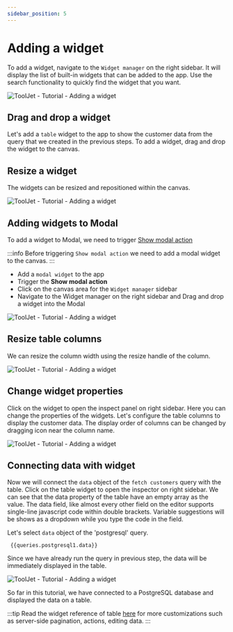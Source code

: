```yaml
---
sidebar_position: 5
---
```


# Adding a widget

To add a widget, navigate to the `Widget manager` on the right sidebar. It will display the list of built-in widgets that can be added to the app. Use the search functionality to quickly find the widget that you want. 

<div style={{textAlign: 'center'}}>

![ToolJet - Tutorial - Adding a widget](/img/tutorial/adding-widget/widget.png)

</div>

## Drag and drop a widget
Let's add a `table` widget to the app to show the customer data from the query that we created in the previous steps.
To add a widget, drag and drop the widget to the canvas.

## Resize a widget
The widgets can be resized and repositioned within the canvas.

<div style={{textAlign: 'center'}}>

![ToolJet - Tutorial - Adding a widget](/img/tutorial/adding-widget/resize.gif)

</div>

## Adding widgets to Modal
To add a widget to Modal, we need to trigger [Show modal action](/docs/tutorial/actions#available-actions)

:::info
Before triggering `Show modal action` we need to add a modal widget to the canvas.
:::

- Add a `modal widget` to the app
- Trigger the **Show modal action**
- Click on the canvas area for the `Widget manager` sidebar
- Navigate to the Widget manager on the right sidebar and Drag and drop a widget into the Modal 

<div style={{textAlign: 'center'}}>

![ToolJet - Tutorial - Adding a widget](/img/tutorial/adding-widget/modal.gif)

</div>

## Resize table columns
We can resize the column width using the resize handle of the column.

<div style={{textAlign: 'center'}}>

![ToolJet - Tutorial - Adding a widget](/img/tutorial/adding-widget/resize-table-column.gif)

</div>

## Change widget properties
Click on the widget to open the inspect panel on right sidebar. Here you can change the properties of the widgets. Let's configure the table columns to display the customer data. The display order of columns can be changed by dragging icon near the column name.

<div style={{textAlign: 'center'}}>

![ToolJet - Tutorial - Adding a widget](/img/tutorial/adding-widget/inspect-panel.gif)

</div>

## Connecting data with widget 
Now we will connect the `data` object of the `fetch customers` query with the table. Click on the table widget to open the inspector on right sidebar. We can see that the data property of the table have an empty array as the value. The data field, like almost every other field on the editor supports single-line javascript code within double brackets. Variable suggestions will be shows as a dropdown while you type the code in the field.

Let's select `data` object of the 'postgresql' query.

` {{queries.postgresql1.data}}`

Since we have already run the query in previous step, the data will be immediately displayed in the table.

<div style={{textAlign: 'center'}}>

![ToolJet - Tutorial - Adding a widget](/img/tutorial/adding-widget/table-data.png)

</div>

So far in this tutorial, we have connected to a PostgreSQL database and displayed the data on a table.

:::tip
Read the widget reference of table [here](/docs/widgets/table) for more customizations such as server-side pagination, actions, editing data.
:::